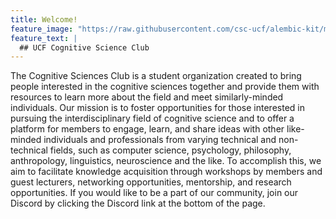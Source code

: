 ```yaml
---
title: Welcome!
feature_image: "https://raw.githubusercontent.com/csc-ucf/alembic-kit/master/assets/banner.jpg"
feature_text: |
  ## UCF Cognitive Science Club
---
```


The Cognitive Sciences Club is a student organization created to bring people interested in the cognitive sciences together and provide them with resources to learn more about the field and meet similarly-minded individuals. Our mission is to foster opportunities for those interested in pursuing the interdisciplinary field of cognitive science and to offer a platform for members to engage, learn, and share ideas with other like-minded individuals and professionals from varying technical and non-technical fields, such as computer science, psychology, philosophy, anthropology, linguistics, neuroscience and the like. To accomplish this, we aim to facilitate knowledge acquisition through workshops by members and guest lecturers, networking opportunities, mentorship, and research opportunities. If you would like to be a part of our community, join our Discord by clicking the Discord link at the bottom of the page.

